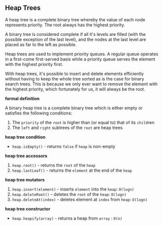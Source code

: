 ## Heap Trees

A heap tree is a complete binary tree whereby the value of each node 
represents priority. The root always has the highest priority.

A binary tree is considered complete if all it's levels are filled 
(with the possible exception of the last level), and the nodes at the last 
level are placed as far to the left as possible.

Heap trees are used to implement priority queues. A regular queue operates 
in a first-come first-served basis while a priority queue serves the element 
with the highest priority first.

With heap trees, it's possible to insert and delete elements efficiently without 
having to keep the whole tree sorted as is the case for binary search trees. 
This is because we only ever want to remove the element with the highest priority, 
which fortunately for us, it will always be the root.

**formal definition**

A binary heap tree is a complete binary tree which is either empty or satisfies the 
following conditions: 
1. The `priority` of the `root` is higher than (or equal to) that of its `child`ren
2. The `left` and `right` subtrees of the `root` are heap trees

**heap tree condition**

- `heap.isEmpty()` - returns `false` if `heap` is non-empty

**heap tree accessors**

1. `heap.root()` - returns the `root` of the `heap`
4. `heap.lastLeaf()` - returns the `element` at the end of the `heap`

**heap tree mutators**

1. `heap.insert(element)` - inserts `element` into  the `heap`: `O(logn)`
2. `heap.deleteRoot()` - deletes the `root` of the `heap`: `O(logn)`
3. `heap.deleteAt(index)` - deletes element at `index` from `heap`: `O(logn)`

**heap tree constructor**
- `heap.heapify(array)` - returns a heap from `array` : `O(n)`
